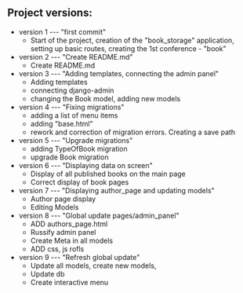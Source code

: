 ## Project versions:
+ version 1 --- "first commit"
    + Start of the project, creation of the "book_storage" application, setting up basic routes, creating the 1st conference - "book"
+ version 2 --- "Create README.md"
    + Create README.md
+ version 3 --- "Adding templates, connecting the admin panel"
    + Adding templates
    + connecting django-admin 
    + changing the Book model, adding new models
+ version 4 --- "Fixing migrations"
    + adding a list of menu items
    + adding "base.html"
    + rework and correction of migration errors. Creating a save path
+ version 5 --- "Upgrade migrations"
    + adding TypeOfBook migration
    + upgrade Book migration
+ version 6 --- "Displaying data on screen"
    + Display of all published books on the main page
    + Correct display of book pages
+ version 7 --- "Displaying author_page and updating models"
    + Author page display
    + Editing Models
+ version 8 --- "Global update pages/admin_panel"
    + ADD authors_page.html
    + Russify admin panel
    + Create Meta in all models
    + ADD css, js rofls
+ version 9 --- "Refresh global update"
    + Update all models, create new models,
    + Update db
    + Create interactive menu